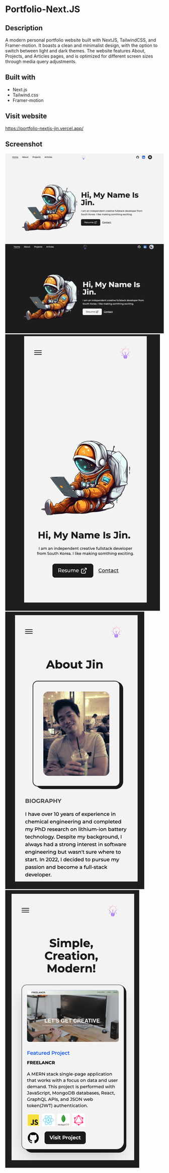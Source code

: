 # Portfolio-Next.JS

## Description

A modern personal portfolio website built with NextJS, TailwindCSS, and Framer-motion. It boasts a clean and minimalist design, with the option to switch between light and dark themes. The website features About, Projects, and Articles pages, and is optimized for different screen sizes through media query adjustments.

## Built with

- Next.js
- Tailwind.css
- Framer-motion

## Visit website

https://portfolio-nextjs-jin.vercel.app/

## Screenshot

![Main page - White](./website%20images/main-page-light.png)
![Main page - dark](./website%20images/main-page-dark.jpeg)
![Main page - mobile](./website%20images/main-mobile.png)
![About page - mobile](./website%20images/about-mobile.png)
![Project page - mobile](./website%20images/project-mobile.png)
